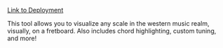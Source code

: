 [Link to Deployment](https://guitar-visualizer.vercel.app/)

This tool allows you to visualize any scale in the western music realm, visually, on a fretboard. Also includes chord highlighting, custom tuning, and more!

